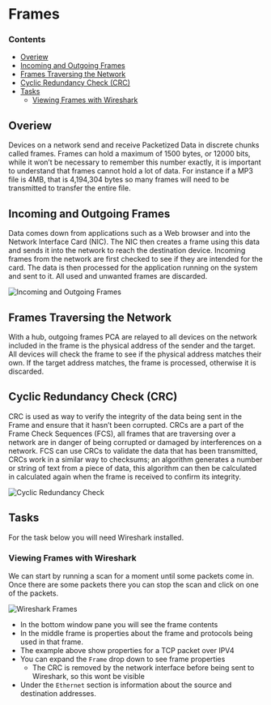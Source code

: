 # Frames
<!--TOC_START-->
### Contents
- [Overiew](#overiew)
- [Incoming and Outgoing Frames](#incoming-and-outgoing-frames)
- [Frames Traversing the Network](#frames-traversing-the-network)
- [Cyclic Redundancy Check (CRC)](#cyclic-redundancy-check-crc)
- [Tasks](#tasks)
	- [Viewing Frames with Wireshark](#viewing-frames-with-wireshark)

<!--TOC_END-->
## Overiew
Devices on a network send and receive Packetized Data in discrete chunks called frames.
Frames can hold a maximum of 1500 bytes, or 12000 bits, while it won’t be necessary to remember this number exactly, it is important to understand that frames cannot hold a lot of data.
For instance if a MP3 file is 4MB, that is 4,194,304 bytes so many frames will need to be transmitted to transfer the entire file.

## Incoming and Outgoing Frames
Data comes down from applications such as a Web browser and into the Network Interface Card (NIC).
The NIC then creates a frame using this data and sends it into the network to reach the destination device.
Incoming frames from the network are first checked to see if they are intended for the card.
The data is then processed for the application running on the system and sent to it.
All used and unwanted frames are discarded.

![Incoming and Outgoing Frames](https://lh3.googleusercontent.com/NpIQqDTiCzRZSeTXQ3j8N5832ewq2DKz559cwyYNfxU0WWo7UN1groARYNZwgaj-y-G1MTZcE13HzNQPQ4cyeRFUdOqgpFukLzsdYT8YtK4Zh07hojC_pS7ncQCiUhnDr5vCc_dSbC1kFfTcON5HJZcLePtZDzXS9SBoywxPUBHpIuIjAN19X2Fk3dk01MAOoxqwo_WhM2QLntbl97PuuAnRTxeBOUU6ENgks5D8nXPDMs4yxSb1IcJs4rx1fA_yUMvKW_LyOaAVGadM6gELWpQ95rhlVw94Y2qnMY5uVAEFZsXRG6H9z8XT_boip_pFJfmfcZWAQ1IBu-uC-7dQ7OWL3fhzGc_xQFJc8mTlK7lFZTzGwXgQJoG_sXoEwIomj6n9u-rBt9dfcFC26lY3Q-sHwrytCofzuhFAwUuVkLoxXb-QvCxJs1wVHLJTKjxOIuvWFxN5p0tdWdI79hOTZ6oKJnLm67cJTzaHnOgIdLXUkTirfSV7s-IMtjCz2E9ZFsKJgSTsLOC5IohYeFcFPfGE4_C8Nm1rhs9DSrQIVT8p0YYuXCxtT7s89__PZoal880KPnNgEKmp1dBJ6JRXUrcI97gSahP_wPIEJ0PRQlsputAhH5C15O2gV25BGTYiuyQkl5QI43JBa3ogiuYmVbH3OLiIgNiPumnVG7MjXAA8xi1xv5pGD6Z4ZuPCYQbyJWLv0-olmu8EgMQO2XLzzQ7OKwTK6zzeL4Y4D-loIxiLLspD=w716-h484-no)

## Frames Traversing the Network
With a hub, outgoing frames PCA are relayed to all devices on the network included in the frame is the physical address of the sender and the target.
All devices will check the frame to see if the physical address matches their own.
If the target address matches, the frame is processed, otherwise it is discarded.

## Cyclic Redundancy Check (CRC)
CRC is used as way to verify the integrity of the data being sent in the Frame and ensure that it hasn’t been corrupted.
CRCs are a part of the Frame Check Sequences (FCS), all frames that are traversing over a network are in danger of being corrupted or damaged by interferences on a network.
FCS can use CRCs to validate the data that has been transmitted, CRCs work in a similar way to checksums; an algorithm generates a number or string of text from a piece of data, this algorithm can then be calculated in calculated again when the frame is received to confirm its integrity.

![Cyclic Redundancy Check](https://lh3.googleusercontent.com/UaSVzouzhqyIat8pqoGfH_3mHy1-MBV3Fu0Y6xzC1y4yM8yWMgD8FvFgd2952s3ce1D7nGN-jIEuKms1XjwCB8fVQJRLblrZ2V5vdamEFQzU_SRzS90_ObvigD3QpLlFlGJ0kOTMVyb8ZNMpgzdyF5IUKdqaScshibwT8B8Uu2sT_jNiMcS3HhKUq6M0KUZKim4Dk0vtcmASNzP7DtT4zau4X4tk1mZ9CvxTDqQ9x2qsiCFIoMQtlYsCkxNi_qWXQru0de1y4yeeVmK7obeDYm04kKCTJcznPRk3l0gdn9_xWx6FnrRH7Tkss42Vvit98cB_2kPCPY0G6a1DQaDyGcFEyggbw6K7foxdMNFerr5Rfh_YzYCTmjeAr6xmHClWt5f_U2KXgYaBLU2lrApBrGNU57Wm4_5I0bITzkA-dRCOx4bTG9d1kY5hKT6T8UL0ThMXW9YQL3LdwyDv5hAAOCXUhflEqxytwEM0fp6qOEp5xvZL_JdlNe2P8DjuICTLXBZ3RXCIIrqzUKLAAGHfgb_VaGyYy_GviC0534GQdAIdHTZS-QOy252Gpbn8PxSMDWLCxx6ADpldW7--g8_QtunlerwNV4ILXM9tqyXXPVVla5OKGBd-jLEg1Z3JFkK2gts7OegiM-I1uKKxGdR8A3mvgpZZfL0jxPz1azt6sPj1nBpjBvbfZPSFE_2hqjohLm0zL07OipEOpptUxZSyMdlou-kaAS2ERLkLmGBnfCpgGDvd=w1278-h411-no)

## Tasks
For the task below you will need Wireshark installed.
### Viewing Frames with Wireshark
We can start by running a scan for a moment until some packets come in.
Once there are some packets there you can stop the scan and click on one of the packets.

![Wireshark Frames](https://lh3.googleusercontent.com/dibVkV243q_w-BgH7Iwv4-55mJ--drOww0I1EQct98MR7l8sOH47hYx-LFpMm2Lm79d6Vsb8sBdvawUzSNf4bZPt1A-fk2lLwwhmVBUzPnnZzlv1rWxqUz0EXwrbaGa5-krA_PPBR9v3EIEzMe4TyRQEB4Zq16-C3ma7znaNSpz1sPlwfTrcY05JQ0U9cLFzBiBkCg0NXuBEvLm3kuDyGcO1A996ZfyNHLDK2Ngck6nLvBw5OGqCNuCINQlQUtwaPgwl13DV_zOUG8aSfHJIoUkHmZee8_7hoiH61d_10Lhgh6DjRhDX0SBbmJ2rqe6IMyJUxnzeewI2zWFzWAS2YGV0OW7xttHgBAlQIzrYdZ7vlHHsYje4Qy3Eli3uiwOCL7LMzPJyKhka8bKRTpKhude50RUYfP2Ymx8haT6jsCxZ_21iiNWafe1vqDA1QOBFT8jxXyUP0DgJCftPqBnJMgWJ5MXZ5ff3RaBn6bfz4X0FdRDUBgcwmtc-nvfBy_XtACdwVC_70tg8D6KB_AuxxBATmgBO-pAI_a4bZzLftfNtj9ZnDaXYFQ_SngdQwiwdDasrXCv115cTAxR2stiZBXWG6Yi6t1dRB4BImBuFWOK35xDNaRRJTQbwjc11ZF7ii0stdKlzywmyPLEn9OFmdmCRBwR_S23sbQcmvWqivM8xwf4WVj3AFeJOCzsY_NjcvwzjEYwjj6ycgax7S34Z_EVTywHFtAfEBgGkE571F_RR8bba=w1102-h430-no)

- In the bottom window pane you will see the frame contents
- In the middle frame is properties about the frame and protocols being used in that frame.
- The example above show properties for a TCP packet over IPV4
- You can expand the `Frame` drop down to see frame properties
    - The CRC is removed by the network interface before being sent to Wireshark, so this wont be visible
- Under the `Ethernet` section is information about the source and destination addresses.

